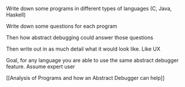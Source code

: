 Write down some programs in different types of languages (C, Java, Haskell)

Write down some questions for each program 

Then how abstract debugging could answer those questions

Then write out in as much detail what it would look like. Like UX

Goal, for any language you are able to use the same abstract debugger feature.
Assume expert user

[[Analysis of Programs and how an Abstract Debugger can help]]